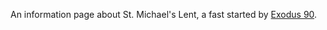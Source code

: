 An information page about St. Michael's Lent, a fast started by [Exodus 90](fhttps://exodus90.com/).
